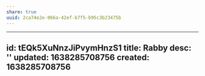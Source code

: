 ```yaml
---
share: true
uuid: 2ca74e2e-066a-42ef-b7f5-b95c3b23475b
---
```

---
id: tEQk5XuNnzJiPvymHnzS1
title: Rabby
desc: ''
updated: 1638285708756
created: 1638285708756
---

